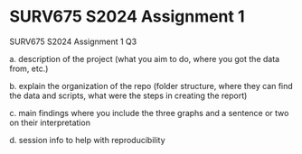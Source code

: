 # SURV675 S2024 Assignment 1
SURV675 S2024 Assignment 1 Q3

a. description of the project (what you aim to do, where you got the data from, etc.)


b. explain the organization of the repo (folder structure, where they can find the data and scripts, what were the steps in creating the report)


c. main findings where you include the three graphs and a sentence or two on their interpretation


d. session info to help with reproducibility

